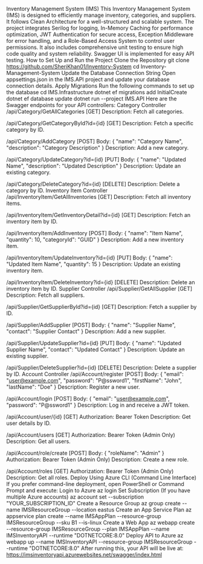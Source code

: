 Inventory Management System (IMS)
This Inventory Management System (IMS) is designed to efficiently manage inventory, categories, and suppliers.
It follows Clean Architecture for a well-structured and scalable system. 
The project integrates Serilog for logging, In-Memory Caching for performance optimization, 
JWT Authentication for secure access, Exception Middleware for error handling, and a Role-Based Access System to control user permissions. 
It also includes comprehensive unit testing to ensure high code quality and system reliability. 
Swagger UI is implemented for easy API testing.
How to Set Up and Run the Project
Clone the Repository
git clone https://github.com/SheriKhan01/Inventory-System
cd Inventory-Management-System
Update the Database Connection String
Open appsettings.json in the IMS.API project and update your database connection details.
Apply Migrations
Run the following commands to set up the database
cd IMS.Infrastructure
dotnet ef migrations add InitialCreate
dotnet ef database update
dotnet run --project IMS.API
Here are the Swagger endpoints for your API controllers:
Category Controller
/api/Category/GetAllCategories [GET]
Description: Fetch all categories.

/api/Category/GetCategoryById?id={id} [GET]
Description: Fetch a specific category by ID.

/api/Category/AddCategory [POST]
Body: { "name": "Category Name", "description": "Category Description" }
Description: Add a new category.

/api/Category/UpdateCategory?id={id} [PUT]
Body: { "name": "Updated Name", "description": "Updated Description" }
Description: Update an existing category.

/api/Category/DeleteCategory?id={id} [DELETE]
Description: Delete a category by ID.
Inventory Item Controller
/api/InventoryItem/GetAllInventories [GET]
Description: Fetch all inventory items.

/api/InventoryItem/GetInventoryDetail?id={id} [GET]
Description: Fetch an inventory item by ID.

/api/InventoryItem/AddInventory [POST]
Body: { "name": "Item Name", "quantity": 10, "categoryId": "GUID" }
Description: Add a new inventory item.

/api/InventoryItem/UpdateInventory?id={id} [PUT]
Body: { "name": "Updated Item Name", "quantity": 15 }
Description: Update an existing inventory item.

/api/InventoryItem/DeleteInventory?id={id} [DELETE]
Description: Delete an inventory item by ID.
Supplier Controller
/api/Supplier/GetAllSupplier [GET]
Description: Fetch all suppliers.

/api/Supplier/GetSupplierById?id={id} [GET]
Description: Fetch a supplier by ID.

/api/Supplier/AddSupplier [POST]
Body: { "name": "Supplier Name", "contact": "Supplier Contact" }
Description: Add a new supplier.

/api/Supplier/UpdateSupplier?id={id} [PUT]
Body: { "name": "Updated Supplier Name", "contact": "Updated Contact" }
Description: Update an existing supplier.

/api/Supplier/DeleteSupplier?id={id} [DELETE]
Description: Delete a supplier by ID.
Account Controller
/api/Account/register [POST]
Body: { "email": "user@example.com", "password": "P@ssword1", "firstName": "John", "lastName": "Doe" }
Description: Register a new user.

/api/Account/login [POST]
Body: { "email": "user@example.com", "password": "P@ssword1" }
Description: Log in and receive a JWT token.

/api/Account/user/{id} [GET]
Authorization: Bearer Token
Description: Get user details by ID.

/api/Account/users [GET]
Authorization: Bearer Token (Admin Only)
Description: Get all users.

/api/Account/role/create [POST]
Body: { "roleName": "Admin" }
Authorization: Bearer Token (Admin Only)
Description: Create a new role.

/api/Account/roles [GET]
Authorization: Bearer Token (Admin Only)
Description: Get all roles.
Deploy Using Azure CLI (Command Line Interface)
If you prefer command-line deployment, open PowerShell or Command Prompt and execute:
Login to Azure
az login
Set Subscription (If you have multiple Azure accounts)
az account set --subscription "YOUR_SUBSCRIPTION_ID"
Create a Resource Group
az group create --name IMSResourceGroup --location eastus
Create an App Service Plan
az appservice plan create --name IMSAppPlan --resource-group IMSResourceGroup --sku B1 --is-linux
Create a Web App
az webapp create --resource-group IMSResourceGroup --plan IMSAppPlan --name IMSInventoryAPI --runtime "DOTNETCORE:8.0"
Deploy API to Azure
az webapp up --name IMSInventoryAPI --resource-group IMSResourceGroup --runtime "DOTNETCORE:8.0"
After running this, your API will be live at:
 https://imsinventoryapi.azurewebsites.net/swagger/index.html

